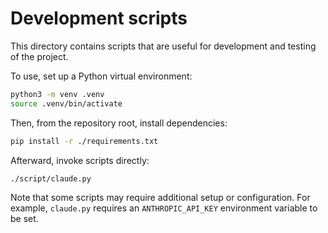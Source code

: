 # Development scripts

This directory contains scripts that are useful for development and testing of the project.

To use, set up a Python virtual environment:

```sh
python3 -m venv .venv
source .venv/bin/activate
```

Then, from the repository root, install dependencies:

```sh
pip install -r ./requirements.txt
```

Afterward, invoke scripts directly:

```sh
./script/claude.py
```

Note that some scripts may require additional setup or configuration. For example, `claude.py` requires an `ANTHROPIC_API_KEY` environment variable to be set.
